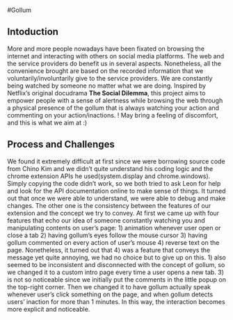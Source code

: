 #Gollum
## Intoduction
More and more people nowadays have been fixated on browsing the internet and interacting with others on social media platforms. The web and the service providers do benefit us in several aspects. Nonetheless, all the convenience brought are based on the recorded information that we voluntarily/involuntarily give to the service providers. We are constantly being watched by someone no matter what we are doing. Inspired by Netflix’s original docudrama **The Social Dilemma**, this project aims to empower people with a sense of alertness while browsing the web through a physical presence of the gollum that is always watching your action and commenting on your action/inactions.
! May bring a feeling of discomfort, and this is what we aim at :)
## Process and Challenges
We found it extremely difficult at first since we were borrowing source code from Chino Kim and we didn’t quite understand his coding logic and the chrome extension APIs he used(system.display and chrome.windows). Simply copying the code didn’t work, so we both tried to ask Leon for help and look for the API documentation online to make sense of things. It turned out that once we were able to understand, we were able to debug and make changes.
The other one is the consistency between the features of our extension and the concept we try to convey. At first we came up with four features that echo our idea of someone constantly watching you and manipulating contents on user’s page: 1) animation whenever user open or close a tab 2) having gollum’s eyes follow the mouse cursor 3) having gollum commented on every action of user’s mouse 4) reverse text on the page. Nonetheless, it turned out that 4) was a feature that conveys the message yet quite annoying, we had no choice but to give up on this. 1) also seemed to be inconsistent and disconnected with the concept of gollum, so we changed it to a custom intro page every time a user opens a new tab. 3) is not so noticeable since we initially put the comments in the little popup on the top-right corner.  Then we changed it to have gollum actually speak whenever user’s click something on the page, and when gollum detects users’ inaction for more than 1 minutes. In this way, the interaction becomes more explicit and noticeable.
